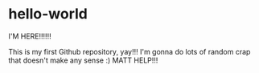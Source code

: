 # hello-world
I'M HERE!!!!!!

This is my first Github repository, yay!!! I'm gonna do lots of random crap that doesn't make any sense :) MATT HELP!!!
